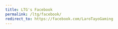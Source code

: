 ```yaml
---
title: LTG's Facebook
permalink: /ltg/facebook/
redirect_to: https://facebook.com/LaroTayoGaming
---
```

